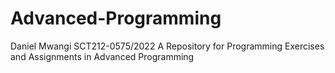 # Advanced-Programming
Daniel Mwangi 
SCT212-0575/2022
A Repository for Programming Exercises and Assignments in Advanced Programming 
